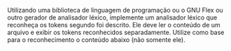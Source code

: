 
Utilizando uma biblioteca de linguagem de programação ou o GNU Flex ou outro gerador de analisador léxico, implemente um analisador léxico que reconheça os tokens segundo foi descrito. Ele deve ler o conteúdo de um arquivo e exibir os tokens reconhecidos separadamente. Utilize como base para o reconhecimento o conteúdo abaixo (não somente ele).

